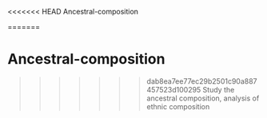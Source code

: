 <<<<<<< HEAD
Ancestral-composition

=======
# Ancestral-composition
>>>>>>> dab8ea7ee77ec29b2501c90a887457523d100295
Study the ancestral composition, analysis of ethnic composition
